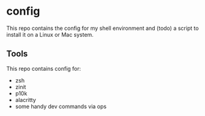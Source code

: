 # config

This repo contains the config for my shell environment and (todo) a script to install it on a Linux or Mac system.

## Tools

This repo contains config for:

- zsh
- zinit
- p10k
- alacritty
- some handy dev commands via ops
